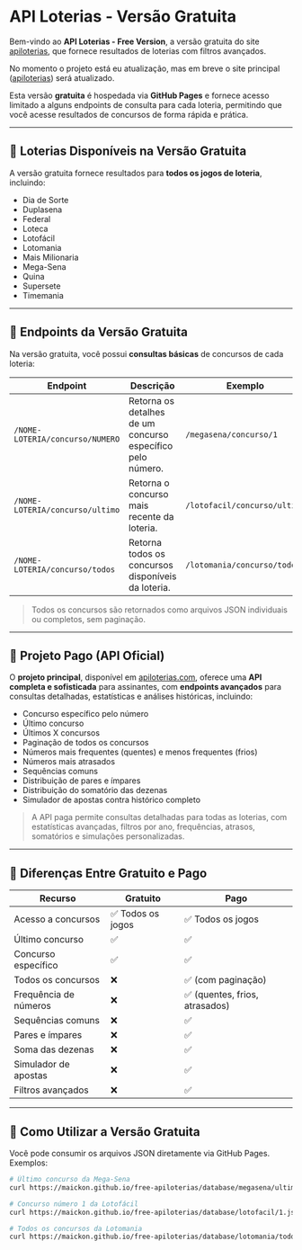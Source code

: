 # API Loterias - Versão Gratuita

Bem-vindo ao **API Loterias - Free Version**, a versão gratuita do site [apiloterias](http://apiloterias.com/), que fornece resultados de loterias com filtros avançados.

No momento o projeto está eu atualização, mas em breve o site principal ([apiloterias](http://apiloterias.com/)) será atualizado.

Esta versão **gratuita** é hospedada via **GitHub Pages** e fornece acesso limitado a alguns endpoints de consulta para cada loteria, permitindo que você acesse resultados de concursos de forma rápida e prática.  

---

## 🔹 Loterias Disponíveis na Versão Gratuita

A versão gratuita fornece resultados para **todos os jogos de loteria**, incluindo:

- Dia de Sorte
- Duplasena
- Federal
- Loteca
- Lotofácil
- Lotomania
- Mais Milionaria
- Mega-Sena
- Quina
- Supersete
- Timemania

---

## 🔹 Endpoints da Versão Gratuita

Na versão gratuita, você possui **consultas básicas** de concursos de cada loteria:

| Endpoint | Descrição | Exemplo |
|----------|-----------|---------|
| `/NOME-LOTERIA/concurso/NUMERO` | Retorna os detalhes de um concurso específico pelo número. | `/megasena/concurso/1` |
| `/NOME-LOTERIA/concurso/ultimo` | Retorna o concurso mais recente da loteria. | `/lotofacil/concurso/ultimo` |
| `/NOME-LOTERIA/concurso/todos` | Retorna todos os concursos disponíveis da loteria. | `/lotomania/concurso/todos` |

> Todos os concursos são retornados como arquivos JSON individuais ou completos, sem paginação.  

---

## 🔹 Projeto Pago (API Oficial)

O **projeto principal**, disponível em [apiloterias.com](http://apiloterias.com/), oferece uma **API completa e sofisticada** para assinantes, com **endpoints avançados** para consultas detalhadas, estatísticas e análises históricas, incluindo:

- Concurso específico pelo número  
- Último concurso  
- Últimos X concursos  
- Paginação de todos os concursos  
- Números mais frequentes (quentes) e menos frequentes (frios)  
- Números mais atrasados  
- Sequências comuns  
- Distribuição de pares e ímpares  
- Distribuição do somatório das dezenas  
- Simulador de apostas contra histórico completo  

> A API paga permite consultas detalhadas para todas as loterias, com estatísticas avançadas, filtros por ano, frequências, atrasos, somatórios e simulações personalizadas.

---

## 🔹 Diferenças Entre Gratuito e Pago

| Recurso | Gratuito | Pago |
|---------|----------|------|
| Acesso a concursos | ✅ Todos os jogos | ✅ Todos os jogos |
| Último concurso | ✅ | ✅ |
| Concurso específico | ✅ | ✅ |
| Todos os concursos | ❌ | ✅ (com paginação) |
| Frequência de números | ❌ | ✅ (quentes, frios, atrasados) |
| Sequências comuns | ❌ | ✅ |
| Pares e ímpares | ❌ | ✅ |
| Soma das dezenas | ❌ | ✅ |
| Simulador de apostas | ❌ | ✅ |
| Filtros avançados | ❌ | ✅ |

---

## 🔹 Como Utilizar a Versão Gratuita

Você pode consumir os arquivos JSON diretamente via GitHub Pages. Exemplos:

```bash
# Último concurso da Mega-Sena
curl https://maickon.github.io/free-apiloterias/database/megasena/ultimo.json

# Concurso número 1 da Lotofácil
curl https://maickon.github.io/free-apiloterias/database/lotofacil/1.json

# Todos os concursos da Lotomania
curl https://maickon.github.io/free-apiloterias/database/lotomania/todos.json
